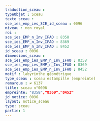 ```yaml
---
traduction_sceau : 
typeObjet : Sceau
texte_sceau : 
sce_ies_emp_ies_SCE_id_sceau : 0096
niveau : non royal
roi : 
sce_ies_EMP_n_Inv_IFAO : 8358
sce_ies_EMP_n_Inv_IFAO : 8369
sce_ies_EMP_n_Inv_IFAO : 8452
id_sceau : 0096
dimensions_sceau : 
sce_ies_emp_ies_EMP_n_Inv_IFAO : 8358
sce_ies_emp_ies_EMP_n_Inv_IFAO : 8369
sce_ies_emp_ies_EMP_n_Inv_IFAO : 8452
motif : labyrinthe géométrique
type_sceau : sceau estampille (empreinte)
remarque : ≠ 6137
title: sceau n°0096
empreinte: "8358","8369","8452"
id_notice: 0096
layout: notice_sceau
type: sceau
partie: 1
---
```

